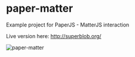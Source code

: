 # paper-matter
Example project for PaperJS - MatterJS interaction <br>

Live version here: http://superblob.org/

![paper-matter](http://i.imgur.com/r5Ep6fj.gif)

